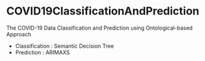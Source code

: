 # COVID19ClassificationAndPrediction

The COVID-19 Data Classification and Prediction using Ontological-based Approach 
- Classification : Semantic Decision Tree
- Prediction : ARIMAXS
